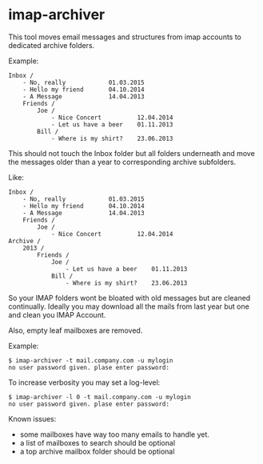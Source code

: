 imap-archiver
=============

This tool moves email messages and structures from imap accounts to dedicated archive folders.

Example:

    Inbox /
        - No, really            01.03.2015
        - Hello my friend       04.10.2014
        - A Message             14.04.2013
        Friends /
            Joe /
                - Nice Concert          12.04.2014 
                - Let us have a beer    01.11.2013
            Bill /
                - Where is my shirt?    23.06.2013


This should not touch the Inbox folder but all folders underneath and move the messages older
than a year to corresponding archive subfolders.

Like:

    Inbox /
        - No, really            01.03.2015
        - Hello my friend       04.10.2014
        - A Message             14.04.2013
        Friends /
            Joe /
                - Nice Concert          12.04.2014 
    Archive /
        2013 /
            Friends /
                Joe /
                    - Let us have a beer    01.11.2013
                Bill /
                    - Where is my shirt?    23.06.2013

So your IMAP folders wont be bloated with old messages but are cleaned continually. Ideally 
you may download all the mails from last year but one and clean you IMAP Account.

Also, empty leaf mailboxes are removed.

Example:

    $ imap-archiver -t mail.company.com -u mylogin
    no user password given. plase enter password: 

To increase verbosity you may set a log-level:

    $ imap-archiver -l 0 -t mail.company.com -u mylogin
    no user password given. plase enter password: 


Known issues:

* some mailboxes have way too many emails to handle yet.
* a list of mailboxes to search should be optional
* a top archive mailbox folder should be optional

